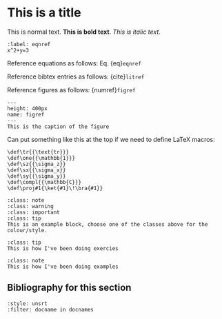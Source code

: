 
# This is a title

This is normal text. **This is bold text**. *This is italic text*.

```{math}
:label: eqnref
x^2+y=3
```

Reference equations as follows: Eq. {eq}`eqnref`

Reference bibtex entries as follows: {cite}`litref`

Reference figures as follows: {numref}`figref`

```{figure} ./file.png
---
height: 400px
name: figref
---
This is the caption of the figure
```

Can put something like this at the top if we need to define LaTeX macros:

```{math}
\def\tr{{\text{tr}}}
\def\one{{\mathbb{1}}}
\def\sz{{\sigma_z}}
\def\sx{{\sigma_x}}
\def\sy{{\sigma_y}}
\def\compl{{\mathbb{C}}}
\def\proj#1{\ket{#1}\!\bra{#1}}
```

<!--Commenter: Some comment that won't be visible in the final text-->

`````{admonition} Block title
:class: note
:class: warning
:class: important
:class: tip
This is an example block, choose one of the classes above for the colour/style.
`````

`````{admonition} Exercise 1
:class: tip
This is how I've been doing exercies
`````

`````{admonition} Example
:class: note
This is how I've been doing examples
`````

## Bibliography for this section
```{bibliography}
:style: unsrt
:filter: docname in docnames
```

